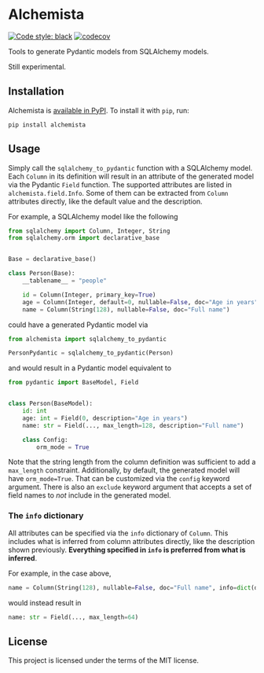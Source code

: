 # Alchemista

[![Code style: black](https://img.shields.io/badge/code%20style-black-000000.svg)](https://github.com/psf/black)
[![codecov](https://codecov.io/gh/ggabriel96/alchemista/branch/main/graph/badge.svg?token=MYXKIH09FJ)](https://codecov.io/gh/ggabriel96/alchemista)

Tools to generate Pydantic models from SQLAlchemy models.

Still experimental.

## Installation

Alchemista is [available in PyPI](https://pypi.org/project/alchemista/).
To install it with `pip`, run:


```shell
pip install alchemista
```

## Usage

Simply call the `sqlalchemy_to_pydantic` function with a SQLAlchemy model.
Each `Column` in its definition will result in an attribute of the generated model via the Pydantic `Field` function.
The supported attributes are listed in `alchemista.field.Info`.
Some of them can be extracted from `Column` attributes directly, like the default value and the description.

For example, a SQLAlchemy model like the following

```python
from sqlalchemy import Column, Integer, String
from sqlalchemy.orm import declarative_base


Base = declarative_base()

class Person(Base):
    __tablename__ = "people"

    id = Column(Integer, primary_key=True)
    age = Column(Integer, default=0, nullable=False, doc="Age in years")
    name = Column(String(128), nullable=False, doc="Full name")
```

could have a generated Pydantic model via

```python
from alchemista import sqlalchemy_to_pydantic

PersonPydantic = sqlalchemy_to_pydantic(Person)
```

and would result in a Pydantic model equivalent to

```python
from pydantic import BaseModel, Field


class Person(BaseModel):
    id: int
    age: int = Field(0, description="Age in years")
    name: str = Field(..., max_length=128, description="Full name")

    class Config:
        orm_mode = True
```

Note that the string length from the column definition was sufficient to add a `max_length` constraint.
Additionally, by default, the generated model will have `orm_mode=True`.
That can be customized via the `config` keyword argument.
There is also an `exclude` keyword argument that accepts a set of field names to _not_ include in the generated model.

### The `info` dictionary

All attributes can be specified via the `info` dictionary of `Column`.
This includes what is inferred from column attributes directly, like the description shown previously.
**Everything specified in `info` is preferred from what is inferred**.

For example, in the case above,

```python
name = Column(String(128), nullable=False, doc="Full name", info=dict(description=None, max_length=64))
```

would instead result in

```python
name: str = Field(..., max_length=64)
```

## License

This project is licensed under the terms of the MIT license.
